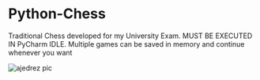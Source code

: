 # Python-Chess
Traditional Chess developed for my University Exam.
MUST BE EXECUTED IN PyCharm IDLE.
Multiple games can be saved in memory and continue whenever you want

![ajedrez pic](https://user-images.githubusercontent.com/99741281/154104180-1c22cd9e-d302-4731-ad21-a946f4366525.jpg)
